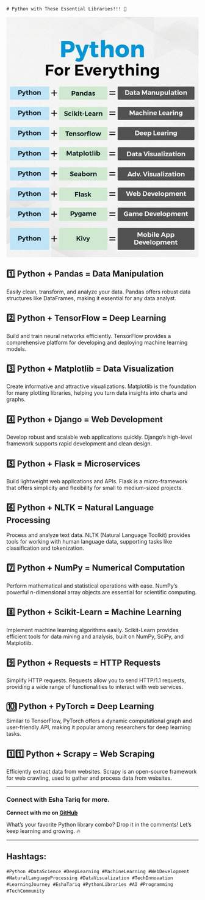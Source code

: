     # Python with These Essential Libraries!!! 🚀

 <div style="display: flex; justify-content: center;">
  <img src="Python Libraries.jpg" width="800px" />
</div>



## 1️⃣ Python + Pandas = **Data Manipulation**
Easily clean, transform, and analyze your data. Pandas offers robust data structures like DataFrames, making it essential for any data analyst.

## 2️⃣ Python + TensorFlow = **Deep Learning**
Build and train neural networks efficiently. TensorFlow provides a comprehensive platform for developing and deploying machine learning models.

## 3️⃣ Python + Matplotlib = **Data Visualization**
Create informative and attractive visualizations. Matplotlib is the foundation for many plotting libraries, helping you turn data insights into charts and graphs.

## 4️⃣ Python + Django = **Web Development**
Develop robust and scalable web applications quickly. Django’s high-level framework supports rapid development and clean design.

## 5️⃣ Python + Flask = **Microservices**
Build lightweight web applications and APIs. Flask is a micro-framework that offers simplicity and flexibility for small to medium-sized projects.

## 6️⃣ Python + NLTK = **Natural Language Processing**
Process and analyze text data. NLTK (Natural Language Toolkit) provides tools for working with human language data, supporting tasks like classification and tokenization.

## 7️⃣ Python + NumPy = **Numerical Computation**
Perform mathematical and statistical operations with ease. NumPy’s powerful n-dimensional array objects are essential for scientific computing.

## 8️⃣ Python + Scikit-Learn = **Machine Learning**
Implement machine learning algorithms easily. Scikit-Learn provides efficient tools for data mining and analysis, built on NumPy, SciPy, and Matplotlib.

## 9️⃣ Python + Requests = **HTTP Requests**
Simplify HTTP requests. Requests allow you to send HTTP/1.1 requests, providing a wide range of functionalities to interact with web services.

## 🔟 Python + PyTorch = **Deep Learning**
Similar to TensorFlow, PyTorch offers a dynamic computational graph and user-friendly API, making it popular among researchers for deep learning tasks.

## 1️⃣1️⃣ Python + Scrapy = **Web Scraping**
Efficiently extract data from websites. Scrapy is an open-source framework for web crawling, used to gather and process data from websites.

---

### Connect with Esha Tariq for more.

**Connect with me on [GitHub](https://lnkd.in/dmfDag3N)**

What’s your favorite Python library combo? Drop it in the comments! Let’s keep learning and growing. 🔥

---

## Hashtags:
`#Python #DataScience #DeepLearning #MachineLearning #WebDevelopment #NaturalLanguageProcessing #DataVisualization #TechInnovation #LearningJourney #EshaTariq #PythonLibraries #AI #Programming #TechCommunity`
